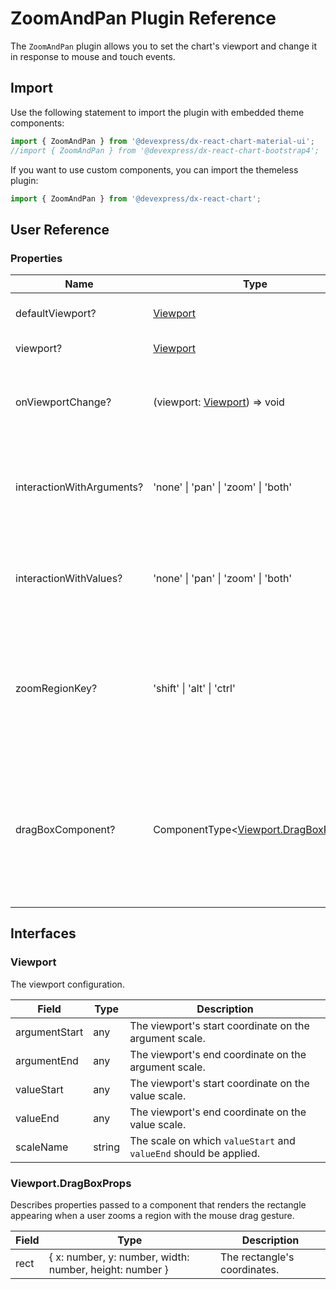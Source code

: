 # ZoomAndPan Plugin Reference

The `ZoomAndPan` plugin allows you to set the chart's viewport and change it in response to mouse and touch events.

## Import

Use the following statement to import the plugin with embedded theme components:

```js
import { ZoomAndPan } from '@devexpress/dx-react-chart-material-ui';
//import { ZoomAndPan } from '@devexpress/dx-react-chart-bootstrap4';
```

If you want to use custom components, you can import the themeless plugin:

```js
import { ZoomAndPan } from '@devexpress/dx-react-chart';
```

## User Reference

### Properties

Name | Type | Default | Description
-----|------|---------|------------
defaultViewport? | [Viewport](#viewport) | The default viewport.
viewport? | [Viewport](#viewport) | The viewport.
onViewportChange? | (viewport: [Viewport](#viewport)) => void | A function that is executed when the viewport changes.
interactionWithArguments? | 'none' &#124; 'pan' &#124; 'zoom' &#124; 'both' | The type of interaction available for the argument scale.
interactionWithValues? | 'none' &#124; 'pan' &#124; 'zoom' &#124; 'both' | The type of interaction available for the value scale.
zoomRegionKey? | 'shift' &#124; 'alt' &#124; 'ctrl' | The key the allows a user to zoom a region by selecting it with the mouse drag gesture.
dragBoxComponent? | ComponentType&lt;[Viewport.DragBoxProps](#viewportdragboxprops)&gt; | A component that renders the rectangle that appears when a user zooms a region.

## Interfaces

### Viewport

The viewport configuration.

Field | Type | Description
------|------|------------
argumentStart | any | The viewport's start coordinate on the argument scale.
argumentEnd | any | The viewport's end coordinate on the argument scale.
valueStart | any | The viewport's start coordinate on the value scale.
valueEnd | any | The viewport's end coordinate on the value scale.
scaleName | string | The scale on which `valueStart` and `valueEnd` should be applied.

### Viewport.DragBoxProps

Describes properties passed to a component that renders the rectangle appearing when a user zooms a region with the mouse drag gesture.

Field | Type | Description
------|------|------------
rect | { x: number, y: number, width: number, height: number } | The rectangle's coordinates.
